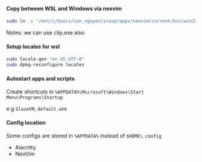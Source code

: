#### Copy between WSL and Windows via neovim
```bash
sudo ln -s "/mnt/c/Users/son_nguyen/scoop/apps/neovim/current/bin/win32yank.exe" "/usr/local/bin/win32yank.exe"
```
Notes: we can use clip.exe also

#### Setup locales for wsl
```bash
sudo locale-gen "en_US.UTF-8"
sudo dpkg-reconfigure locales
```

#### Autostart apps and scripts
Create shortcuts in `%APPDATA%\Microsoft\Windows\Start Menu\Programs\Startup`

e.g `GlazeVM`, `default.ahk`

#### Config location
Some configs are stored in `%APPDATA%` instead of `$HOME\.config`
- Alacritty
- NeoVim
